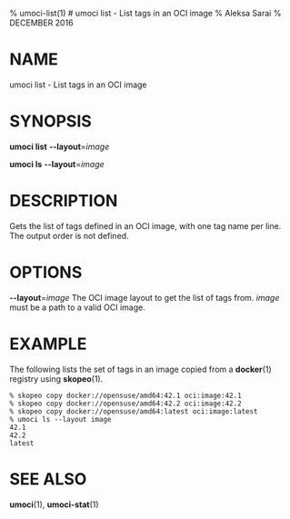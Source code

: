 % umoci-list(1) # umoci list - List tags in an OCI image
% Aleksa Sarai
% DECEMBER 2016
# NAME
umoci list - List tags in an OCI image

# SYNOPSIS
**umoci list**
**--layout**=*image*

**umoci ls**
**--layout**=*image*

# DESCRIPTION
Gets the list of tags defined in an OCI image, with one tag name per line. The
output order is not defined.

# OPTIONS

**--layout**=*image*
  The OCI image layout to get the list of tags from. *image* must be a path to
  a valid OCI image.

# EXAMPLE

The following lists the set of tags in an image copied from a **docker**(1)
registry using **skopeo**(1).

```
% skopeo copy docker://opensuse/amd64:42.1 oci:image:42.1
% skopeo copy docker://opensuse/amd64:42.2 oci:image:42.2
% skopeo copy docker://opensuse/amd64:latest oci:image:latest
% umoci ls --layout image
42.1
42.2
latest
```

# SEE ALSO
**umoci**(1), **umoci-stat**(1)
